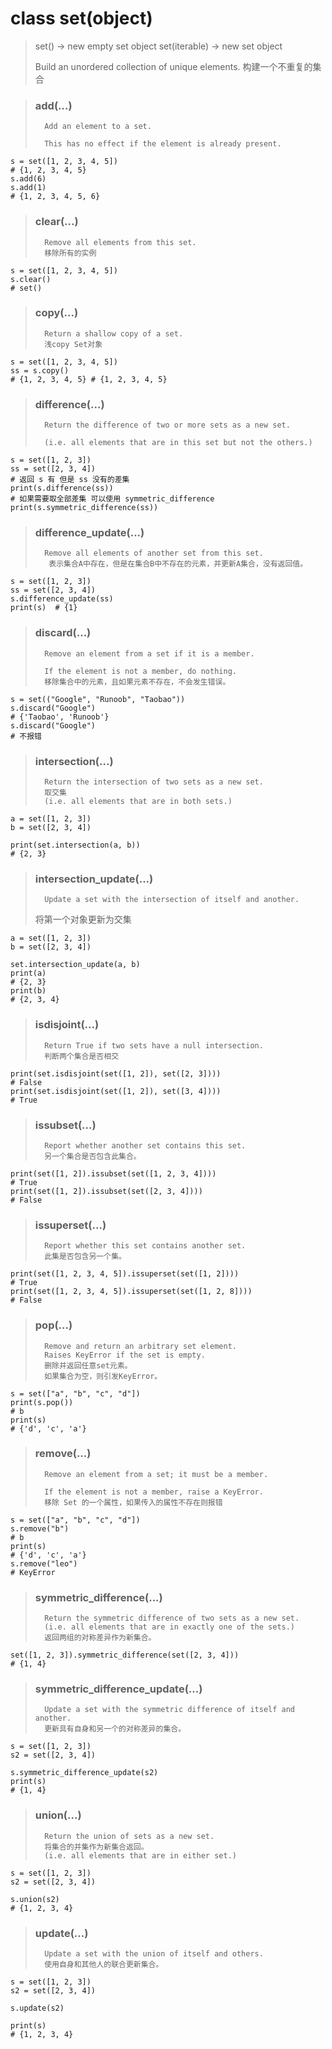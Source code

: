 # class set(object)
>   set() -> new empty set object
>   set(iterable) -> new set object
>   
>   Build an unordered collection of unique elements.
>   构建一个不重复的集合

>   ### add(...)
>       Add an element to a set.
>       
>       This has no effect if the element is already present.
```
s = set([1, 2, 3, 4, 5])
# {1, 2, 3, 4, 5}
s.add(6)
s.add(1)
# {1, 2, 3, 4, 5, 6}
```

>   
>   ### clear(...)
>       Remove all elements from this set.
>       移除所有的实例

```
s = set([1, 2, 3, 4, 5])
s.clear()
# set()
```

>   ### copy(...)
>       Return a shallow copy of a set.
>       浅copy Set对象

```
s = set([1, 2, 3, 4, 5])
ss = s.copy()
# {1, 2, 3, 4, 5} # {1, 2, 3, 4, 5}
```
 
>   ### difference(...)
>       Return the difference of two or more sets as a new set.
>       
>       (i.e. all elements that are in this set but not the others.)

```
s = set([1, 2, 3])
ss = set([2, 3, 4])
# 返回 s 有 但是 ss 没有的差集
print(s.difference(ss))
# 如果需要取全部差集 可以使用 symmetric_difference
print(s.symmetric_difference(ss))
```

>   ### difference_update(...)
>       Remove all elements of another set from this set.
>        表示集合A中存在，但是在集合B中不存在的元素，并更新A集合，没有返回值。

```
s = set([1, 2, 3])
ss = set([2, 3, 4])
s.difference_update(ss)
print(s)  # {1}
```

>   ### discard(...)
>       Remove an element from a set if it is a member.
>       
>       If the element is not a member, do nothing.
>       移除集合中的元素，且如果元素不存在，不会发生错误。

```
s = set(("Google", "Runoob", "Taobao"))
s.discard("Google")
# {'Taobao', 'Runoob'}
s.discard("Google")
# 不报错
```

>   
>   ### intersection(...)
>       Return the intersection of two sets as a new set.
>       取交集
>       (i.e. all elements that are in both sets.)

```
a = set([1, 2, 3])
b = set([2, 3, 4])

print(set.intersection(a, b))
# {2, 3}
```

>   ### intersection_update(...)
>       Update a set with the intersection of itself and another.
>   将第一个对象更新为交集

```
a = set([1, 2, 3])
b = set([2, 3, 4])

set.intersection_update(a, b)
print(a)
# {2, 3}
print(b)
# {2, 3, 4}
```

>   ### isdisjoint(...)
>       Return True if two sets have a null intersection.
>       判断两个集合是否相交

```
print(set.isdisjoint(set([1, 2]), set([2, 3])))
# False
print(set.isdisjoint(set([1, 2]), set([3, 4])))
# True
```

>   ### issubset(...)
>       Report whether another set contains this set.
>       另一个集合是否包含此集合。   

```
print(set([1, 2]).issubset(set([1, 2, 3, 4])))
# True
print(set([1, 2]).issubset(set([2, 3, 4])))
# False
```

>   ### issuperset(...)
>       Report whether this set contains another set.
>       此集是否包含另一个集。

```
print(set([1, 2, 3, 4, 5]).issuperset(set([1, 2])))
# True
print(set([1, 2, 3, 4, 5]).issuperset(set([1, 2, 8])))
# False
```

>   ### pop(...)
>       Remove and return an arbitrary set element.
>       Raises KeyError if the set is empty.
>       删除并返回任意set元素。
>       如果集合为空，则引发KeyError。

```
s = set(["a", "b", "c", "d"])
print(s.pop())
# b
print(s)
# {'d', 'c', 'a'}
```

>   ### remove(...)
>       Remove an element from a set; it must be a member.
>       
>       If the element is not a member, raise a KeyError.
>       移除 Set 的一个属性，如果传入的属性不存在则报错

```
s = set(["a", "b", "c", "d"])
s.remove("b")
# b
print(s)
# {'d', 'c', 'a'}
s.remove("leo")
# KeyError
```

>   ### symmetric_difference(...)
>       Return the symmetric difference of two sets as a new set.
>       (i.e. all elements that are in exactly one of the sets.)
>       返回两组的对称差异作为新集合。

```
set([1, 2, 3]).symmetric_difference(set([2, 3, 4]))
# {1, 4}
```

>   ### symmetric_difference_update(...)
>       Update a set with the symmetric difference of itself and another.
>       更新具有自身和另一个的对称差异的集合。

```
s = set([1, 2, 3])
s2 = set([2, 3, 4])

s.symmetric_difference_update(s2)
print(s)
# {1, 4}
```

>   ### union(...)
>       Return the union of sets as a new set.
>       将集合的并集作为新集合返回。
>       (i.e. all elements that are in either set.)

```
s = set([1, 2, 3])
s2 = set([2, 3, 4])

s.union(s2)
# {1, 2, 3, 4}
```   

>   ### update(...)
>       Update a set with the union of itself and others.
>       使用自身和其他人的联合更新集合。

```
s = set([1, 2, 3])
s2 = set([2, 3, 4])

s.update(s2)

print(s)
# {1, 2, 3, 4}
```